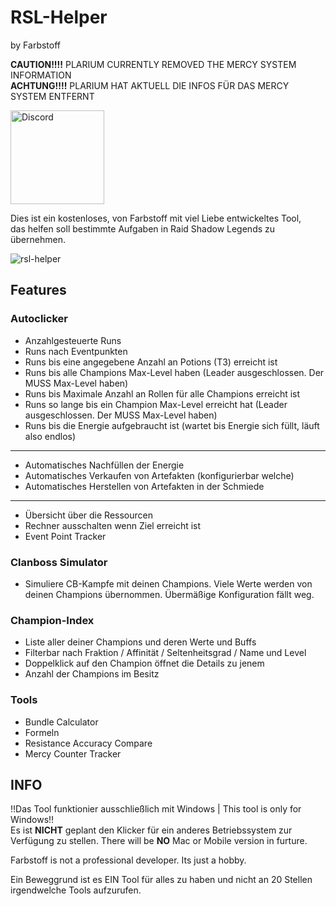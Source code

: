 # RSL-Helper 
by Farbstoff

**CAUTION!!!!** PLARIUM CURRENTLY REMOVED THE MERCY SYSTEM INFORMATION  
**ACHTUNG!!!!** PLARIUM HAT AKTUELL DIE INFOS FÜR DAS MERCY SYSTEM ENTFERNT


[<img src="https://gvaw.web.id/wp-content/uploads/2020/06/discord.png" alt="Discord" width="150">](https://discord.gg/xTUdhsE)

Dies ist ein kostenloses, von Farbstoff mit viel Liebe entwickeltes Tool,  
das helfen soll bestimmte Aufgaben in Raid Shadow Legends zu übernehmen. 

![rsl-helper](../assets/clicker.png?raw=true)  

## Features
### Autoclicker
* Anzahlgesteuerte Runs  
* Runs nach Eventpunkten
* Runs bis eine angegebene Anzahl an Potions (T3) erreicht ist
* Runs bis alle Champions Max-Level haben (Leader ausgeschlossen. Der MUSS Max-Level haben)
* Runs bis Maximale Anzahl an Rollen für alle Champions erreicht ist
* Runs so lange bis ein Champion Max-Level erreicht hat (Leader ausgeschlossen. Der MUSS Max-Level haben)
* Runs bis die Energie aufgebraucht ist (wartet bis Energie sich füllt, läuft also endlos)
---
* Automatisches Nachfüllen der Energie
* Automatisches Verkaufen von Artefakten (konfigurierbar welche)
* Automatisches Herstellen von Artefakten in der Schmiede
---
* Übersicht über die Ressourcen
* Rechner ausschalten wenn Ziel erreicht ist
* Event Point Tracker

### Clanboss Simulator
* Simuliere CB-Kampfe mit deinen Champions. Viele Werte werden von deinen Champions übernommen. Übermäßige Konfiguration fällt weg.

### Champion-Index
* Liste aller deiner Champions und deren Werte und Buffs
* Filterbar nach Fraktion / Affinität / Seltenheitsgrad / Name und Level
* Doppelklick auf den Champion öffnet die Details zu jenem
* Anzahl der Champions im Besitz

### Tools
* Bundle Calculator
* Formeln
* Resistance Accuracy Compare
* Mercy Counter Tracker

## INFO
‼️Das Tool funktionier ausschließlich mit Windows | This tool is only for Windows‼️   
Es ist **NICHT** geplant den Klicker für ein anderes Betriebssystem zur Verfügung zu stellen.
There will be **NO** Mac or Mobile version in furture.

Farbstoff is not a professional developer. Its just a hobby.


Ein Beweggrund ist es EIN Tool für alles zu haben und nicht an 20 Stellen irgendwelche Tools aufzurufen.

